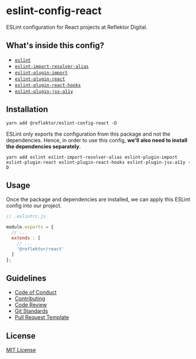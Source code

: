 # eslint-config-react

ESLint configuration for React projects at Reflektor Digital.

## What's inside this config?

- [`eslint`](https://www.npmjs.com/package/eslint)
- [`eslint-import-resolver-alias`](https://www.npmjs.com/package/eslint-import-resolver-alias)
- [`eslint-plugin-import`](https://www.npmjs.com/package/eslint-plugin-import)
- [`eslint-plugin-react`](https://www.npmjs.com/package/eslint-plugin-react)
- [`eslint-plugin-react-hooks`](https://www.npmjs.com/package/eslint-plugin-react-hooks)
- [`eslint-plugin-jsx-a11y`](https://www.npmjs.com/package/eslint-plugin-jsx-a11y)

## Installation

```
yarn add @reflektor/eslint-config-react -D
```

ESLint only exports the configuration from this package and not the dependencies. Hence, in order to use this config, **we'll also need to install the dependencies separately**.

```
yarn add eslint eslint-import-resolver-alias eslint-plugin-import eslint-plugin-react eslint-plugin-react-hooks eslint-plugin-jsx-a11y -D
```

## Usage

Once the package and dependencies are installed, we can apply this ESLint config into our project.

```js
// .eslintrc.js

module.exports = {
  // ...
  extends : [
    // ...
    '@reflektor/react'
  ]
};
```

## Guidelines

- [Code of Conduct](./docs/CODE_OF_CONDUCT.md)
- [Contributing](./docs/CONTRIBUTING.md)
- [Code Review](./docs/CODE_REVIEW.md)
- [Git Standards](./docs/GIT_STANDARDS.md)
- [Pull Request Template](./docs/PULL_REQUEST_TEMPLATE.md)

## License

[MIT License](./LICENSE.md)